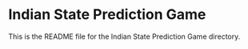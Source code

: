 # Indian State Prediction Game

This is the README file for the Indian State Prediction Game directory.